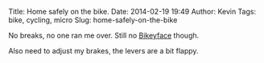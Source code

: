 Title: Home safely on the bike.
Date: 2014-02-19 19:49
Author: Kevin
Tags: bike, cycling, micro
Slug: home-safely-on-the-bike

No breaks, no one ran me over. Still no
[Bikeyface](http://bikeyface.com/what-is-a-bikeyface/) though.

Also need to adjust my brakes, the levers are a bit flappy.
